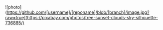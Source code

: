 
![photo](https://github.com/[username]/[reponame]/blob/[branch]/image.jpg?raw=true](https://pixabay.com/photos/tree-sunset-clouds-sky-silhouette-736885/)
